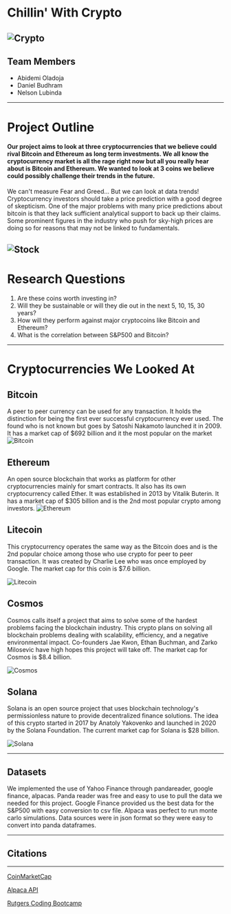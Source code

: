 # Chillin' With Crypto
![Crypto](Images/Crypto.jpeg)
---
## Team Members
* Abidemi Oladoja
* Daniel Budhram
* Nelson Lubinda
---
# Project Outline
#### Our project aims to look at three cryptocurrencies that we believe could rival Bitcoin and Ethereum as long term investments. We all know the cryptocurrency market is all the rage right now but all you really hear about is Bitcoin and Ethereum. We wanted to look at 3 coins we believe could possibly challenge their trends in the future. 
We can't measure Fear and Greed... But we can look at data trends! Cryptocurrency investors should take a price prediction with a good degree of skepticism. One of the major problems with many price predictions about bitcoin is that they lack sufficient analytical support to back up their claims. Some prominent figures in the industry who push for sky-high prices are doing so for reasons that may not be linked to fundamentals.

![Stock](Images/Stock.jpg)
---
# Research Questions
1. Are these coins worth investing in?
2. Will they be sustainable or will they die out in the next 5, 10, 15, 30 years?
3. How will they perform against major cryptocoins like Bitcoin and Ethereum?
4. What is the correlation between S&P500 and Bitcoin?
---
# Cryptocurrencies We Looked At
## Bitcoin
A peer to peer currency can be used for any transaction. It holds the distinction for being the first ever successful cryptocurrency ever used. The found who is not known but goes by Satoshi Nakamoto launched it in 2009. It has a market cap of $692 billion and it the most popular on the market
![Bitcoin](Images/Bitcoin.jpg)
## Ethereum
An open source blockchain that works as platform for other cryptocurrencies mainly for smart contracts. It also has its own cryptocurrency called Ether. It was established in 2013 by Vitalik Buterin. It has a market cap of $305 billion and is the 2nd most popular crypto among investors.
![Ethereum](Images/Ethereum.jpg)
## Litecoin
This cryptocurrency operates the same way as the Bitcoin does and is the 2nd popular choice among those who use crypto for peer to peer transaction. It was created by Charlie Lee who was once employed by Google. The market cap for this coin is $7.6 billion.

![Litecoin](Images/Litecoin.jpg)
## Cosmos
Cosmos calls itself a project that aims to solve some of the hardest problems facing the blockchain industry. This crypto plans on solving all blockchain problems dealing with scalability, efficiency, and a negative environmental impact. Co-founders Jae Kwon, Ethan Buchman, and Zarko Milosevic have high hopes this project will take off. The market cap for Cosmos is $8.4 billion. 

![Cosmos](Images/Cosmos.jpg)
## Solana
Solana is an open source project that uses blockchain technology's permissionless nature to provide decentralized finance solutions. The idea of this crypto started in 2017 by Anatoly Yakovenko and launched in 2020 by the Solana Foundation. The current market cap for Solana is $28 billion. 

![Solana](Images/Solana.jpg)

---
## Datasets 
We implemented the use of Yahoo Finance through pandareader, google finance, alpacas. Panda reader was free and easy to use to pull the data we needed for this project. Google Finance provided us the best data for the S&P500 with easy conversion to csv file. Alpaca was perfect to run monte carlo simulations. Data sources were in json format so they were easy to convert into panda dataframes.

---
## Citations
--- 
[CoinMarketCap](https://coinmarketcap.com/) 

[Alpaca API](https://app.alpaca.markets/brokerage/new-account/overview)

[Rutgers Coding Bootcamp](https://github.com/RutgersCodingBootcamp)

